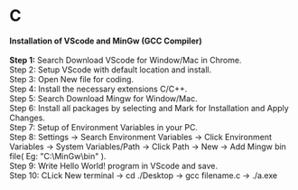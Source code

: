 # C
<b>Installation of VScode and MinGw (GCC Compiler)</b>
<br>
<br>
**Step 1:** Search Download VScode for Window/Mac in Chrome.
<br>
Step 2: Setup VScode with default location and install.
<br>
Step 3: Open New file for coding.
<br>
Step 4: Install the necessary extensions C/C++.
<br>
Step 5: Search Download Mingw for Window/Mac.
<br>
Step 6: Install all packages by selecting and Mark for Installation and Apply Changes.
<br>
Step 7: Setup of Environment Variables in your PC.
<br>
Step 8: Settings -> Search Environment Variables -> Click Environment Variables -> System Variables/Path -> Click Path -> New -> Add Mingw bin file( Eg: "C:\MinGw\bin" ).
<br>
Step 9: Write Hello World! program in VScode and save.
<br>
Step 10: CLick New terminal -> cd ./Desktop -> gcc filename.c -> ./a.exe
